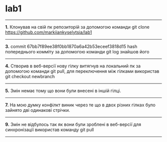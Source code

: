 # lab1
***
**1.** Клонував на свій пк репозиторій за допомогою команди git clone https://github.com/markiiankyselytsia/lab1
***
**3.** commit 67bb7f89ee38f0bb1870a6a42b53eceef3818d15 hash попереднього комміту за допомогою команди git log знайшов його
***
**4.** Створив в веб-версії нову гілку витягнув на локальний пк за допомогою команди git pull, для переключення між гілками використав git checkout newbranch
***
**5.** Змін немає тому що вони були внесені в іншій гілці.
***
**7.** На мою думку конфілкт виник через те що в двох різних гілках було зайнято дві одинакові стрічки.
***
**9.** Змін не відбулось так як вони були зроблені в веб-версії для синхронізації використав команду git pull
***